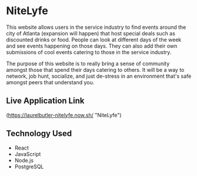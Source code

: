 # NiteLyfe

This website allows users in the service industry to find events around the city of Atlanta (expansion will happen) that host special deals such as discounted drinks or food. People can look at different days of the week and see events happening on those days. They can also add their own submissions of cool events catering to those in the service industry. 

The purpose of this website is to really bring a sense of community amongst those that spend their days catering to others. It will be a way to network, job hunt, socialize, and just de-stress in an environment that's safe amongst peers that understand you.

## Live Application Link

(https://laurelbutler-nitelyfe.now.sh/ "NiteLyfe")

## Technology Used

* React
* JavaScript
* Node.js
* PostgreSQL




